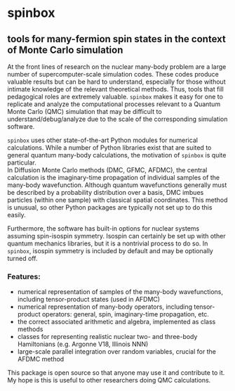 # spinbox
## tools for many-fermion spin states in the context of Monte Carlo simulation

At the front lines of research on the nuclear many-body problem are a large number of supercomputer-scale simulation codes. 
These codes produce valuable results but can be hard to understand, especially for those without intimate knowledge of the relevant theoretical methods. 
Thus, tools that fill pedagogical roles are extremely valuable. 
`spinbox` makes it easy for one to replicate and analyze the computational processes relevant to a Quantum Monte Carlo (QMC) simulation that may be difficult to understand/debug/analyze due to the scale of the corresponding simulation software.

`spinbox` uses other state-of-the-art Python modules for numerical calculations. 
While a number of Python libraries exist that are suited to general quantum many-body calculations, the motivation of `spinbox` is quite particular.  
In Diffusion Monte Carlo methods (DMC, GFMC, AFDMC), the central calculation is the imaginary-time propagation of individual samples of the many-body wavefunction. 
Although quantum wavefunctions generally must be described by a probability distribution over a basis, DMC imbues particles (within one sample) with classical spatial coordinates. 
This method is unusual, so other Python packages are typically not set up to do this easily.

Furthermore, the software has built-in options for nuclear systems assuming spin-isospin symmetry. Isospin can certainly be set up with other quantum mechanics libraries, but it is a nontrivial process to do so. 
In `spinbox`, isospin symmetry is included by default and may be optionally turned off.

### Features:
- numerical representation of samples of the many-body wavefunctions, including  tensor-product states (used in AFDMC)
- numerical representation of many-body operators, including tensor-product operators: general, spin, imaginary-time propagation, etc.
- the correct associated arithmetic and algebra, implemented as class methods
- classes for representing realistic nuclear two- and three-body Hamiltonians (e.g. Argonne V18, Illinois NNN)
- large-scale parallel integration over random variables, crucial for the AFDMC method 

This package is open source so that anyone may use it and contribute to it. My hope is this is useful to other researchers doing QMC calculations.



